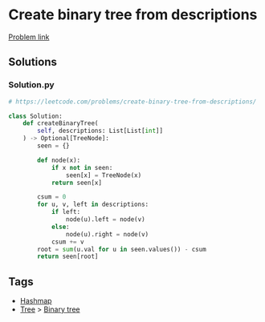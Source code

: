 # Create binary tree from descriptions

[Problem link](https://leetcode.com/problems/create-binary-tree-from-descriptions/)

## Solutions


### Solution.py
```py
# https://leetcode.com/problems/create-binary-tree-from-descriptions/

class Solution:
    def createBinaryTree(
        self, descriptions: List[List[int]]
    ) -> Optional[TreeNode]:
        seen = {}

        def node(x):
            if x not in seen:
                seen[x] = TreeNode(x)
            return seen[x]

        csum = 0
        for u, v, left in descriptions:
            if left:
                node(u).left = node(v)
            else:
                node(u).right = node(v)
            csum += v
        root = sum(u.val for u in seen.values()) - csum
        return seen[root]
```
## Tags

* [Hashmap](/Collections/hashmap.md#hashmap)
* [Tree](/Collections/tree.md#tree) > [Binary tree](/Collections/tree.md#binary-tree)
